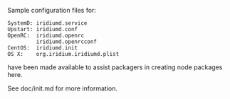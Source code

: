 Sample configuration files for:
```
SystemD: iridiumd.service
Upstart: iridiumd.conf
OpenRC:  iridiumd.openrc
         iridiumd.openrcconf
CentOS:  iridiumd.init
OS X:    org.iridium.iridiumd.plist
```
have been made available to assist packagers in creating node packages here.

See doc/init.md for more information.
